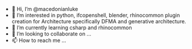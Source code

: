 - 👋 Hi, I’m @macedonianluke
- 👀 I’m interested in python, ifcopenshell, blender, rhinocommon plugin creation for Architecture specifically DFMA and generative architecture.
- 🌱 I’m currently learning csharp and rhinocommon
- 💞️ I’m looking to collaborate on ...
- 📫 How to reach me ...

<!---
macedonianluke/macedonianluke is a ✨ special ✨ repository because its `README.md` (this file) appears on your GitHub profile.
You can click the Preview link to take a look at your changes.
--->
